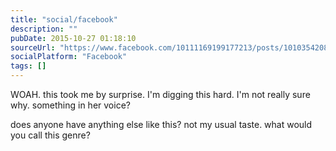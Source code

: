 ```yaml
---
title: "social/facebook"
description: ""
pubDate: 2015-10-27 01:18:10
sourceUrl: "https://www.facebook.com/10111169199177213/posts/10103542088009133"
socialPlatform: "Facebook"
tags: []
---
```


WOAH. this took me by surprise. I'm digging this hard. I'm not really sure why. something in her voice?

does anyone have anything else like this? not my usual taste. what would you call this genre?


